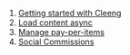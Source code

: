1. [Getting started with Cleeng](Tutorials/01_Getting_started_with_Cleeng)
2. [Load content async](Tutorials/02_Loading_content_async)
3. [Manage pay-per-items](Tutorials/03_Manage_pay-per-items)
4. [Social Commissions](Tutorials/04_Social_Commissions)
